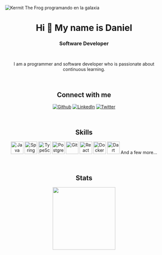 ![Kermit The Frog programando en la galaxia](https://i.imgur.com/gOmSTjv.png)

<h1 align="center">Hi 👋 My name is Daniel</h1>
<h3 align="center">Software Developer</h3> 

<br>

<p align="center">I am a programmer and software developer who is passionate about continuous learning.</p>

<br>

<h2 align="center">Connect with me</h2>
<p align="center">
  <a href="https://github.com/soyJDan" target="_blank"><img alt="Github" src="https://img.shields.io/badge/Github-%2312100E?style=for-the-badge&logo=Github&logoColor=white"></a>
  <a href="https://www.linkedin.com/in/soyJDan" target="_blank"><img alt="LinkedIn" src="https://img.shields.io/badge/LinkedIn-%230A66C2.svg?style=for-the-badge&logo=LinkedIn&logoColor=white"></a>
  <a href="https://twitter.com/soyJDan" target="_blank"><img alt="Twitter" src="https://img.shields.io/badge/Twitter-%2312100E.svg?style=for-the-badge&logo=X&logoColor=white"></a>              
</p>
 
<br>

<h2 align="center">Skills</h2>
<p align="center">
  <img alt="Java" src="https://raw.githubusercontent.com/get-icon/geticon/fc0f660daee147afb4a56c64e12bde6486b73e39/icons/java.svg" width="40"/>  
  <img alt="Spring" src="https://raw.githubusercontent.com/get-icon/geticon/fc0f660daee147afb4a56c64e12bde6486b73e39/icons/spring.svg" width="40"/>  
  <img alt="TypeScript" src="https://raw.githubusercontent.com/get-icon/geticon/fc0f660daee147afb4a56c64e12bde6486b73e39/icons/typescript-icon.svg" width="40"/>  
  <img alt="PostgreSQL" src="https://raw.githubusercontent.com/get-icon/geticon/fc0f660daee147afb4a56c64e12bde6486b73e39/icons/postgresql.svg" width="40"/>  
  <img alt="Git" src="https://raw.githubusercontent.com/get-icon/geticon/fc0f660daee147afb4a56c64e12bde6486b73e39/icons/git-icon.svg" width="40"/>  
  <img alt="React" src="https://raw.githubusercontent.com/get-icon/geticon/fc0f660daee147afb4a56c64e12bde6486b73e39/icons/react.svg" width="40"/>  
  <img alt="Docker" src="https://raw.githubusercontent.com/get-icon/geticon/fc0f660daee147afb4a56c64e12bde6486b73e39/icons/docker-icon.svg" width="40"/>  
  <img alt="Dart" src="https://raw.githubusercontent.com/get-icon/geticon/fc0f660daee147afb4a56c64e12bde6486b73e39/icons/dart.svg" width="40">  And a few more...
</p>

<br>

<h2 align="center">Stats</h2>
<p align="center">
  <a href="https://github.com/soyJDan"><img height=200 align="center" src="https://github-readme-stats.vercel.app/api/?username=soyJDan&theme=github_dark&show_icons=true&layout=compact&langs_count=8&card_width=320&show=reviews&hide=stars,issues" /></a>
</p>
